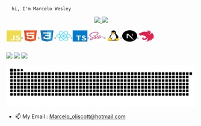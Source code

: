       hi, I'm Marcelo Wesley 

<div align="center">
  <a href="https://github.com/MarceloWesley">
 <img height="165em" src="https://github-readme-stats.vercel.app/api?username=MarceloWesley&show_icons=true&theme=radical&include_all_commits=true&count_private=true"/>
 <img height="165em" src="https://github-readme-stats.vercel.app/api/top-langs/?username=MarceloWesley&layout=compact&langs_count=7&theme=radical"/>
</div>
  
 <div style="display: inline_block"><br>
    <img align="center" alt="Marcelo-Js" height="30" width="40" src="https://raw.githubusercontent.com/devicons/devicon/master/icons/javascript/javascript-plain.svg">
    <img align="center" alt="Marcelo-HTML" height="30" width="40" src="https://raw.githubusercontent.com/devicons/devicon/master/icons/html5/html5-original.svg">
    <img align="center" alt="Marcelo-CSS" height="30" width="40" src="https://raw.githubusercontent.com/devicons/devicon/master/icons/css3/css3-original.svg">
    <img align="center" alt="Marcelo-CSS" height="30" width="40" src="https://github.com/devicons/devicon/blob/master/icons/react/react-original.svg">
    <img align="center" alt="Marcelo-CSS" height="30" width="40" src="https://github.com/devicons/devicon/blob/master/icons/typescript/typescript-original.svg">
    <img align="center" alt="Marcelo-CSS" height="30" width="40" src="https://github.com/devicons/devicon/blob/master/icons/sass/sass-original.svg">
     <img align="center" alt="Marcelo-CSS" height="30" width="40" src="https://github.com/devicons/devicon/blob/master/icons/linux/linux-original.svg">
     <img align="center" alt="Marcelo-CSS" height="30" width="40" src="https://github.com/devicons/devicon/blob/master/icons/nextjs/nextjs-original.svg">
     <img align="center" alt="Marcelo-CSS" height="30" width="40" src="https://github.com/devicons/devicon/blob/master/icons/nestjs/nestjs-original.svg">
   
  </div>

  ##
  
  <div> 
  <a href="https://instagram.com/Marcelo_olyscott" target="_blank"><img src="https://img.shields.io/badge/-Instagram-%23E4405F?style=for-the-badge&logo=instagram&logoColor=white" target="_blank"></a>
  <a href = "mailto:marcelo_oliscott@hotmail.com"><img src="https://img.shields.io/badge/-Gmail-%23333?style=for-the-badge&logo=gmail&logoColor=white" target="_blank"></a>
  <a href="https://www.linkedin.com/in/marcelo-wesley-288958217" target="_blank"><img src="https://img.shields.io/badge/-LinkedIn-%230077B5?style=for-the-badge&logo=linkedin&logoColor=white" target="_blank"></a> 
 
  ![Snake animation](https://github.com/MarceloWesley/MarceloWesley/blob/output/github-contribution-grid-snake.svg)
 
</div>

- 📫 My Email : Marcelo_oliscott@hotmail.com 
